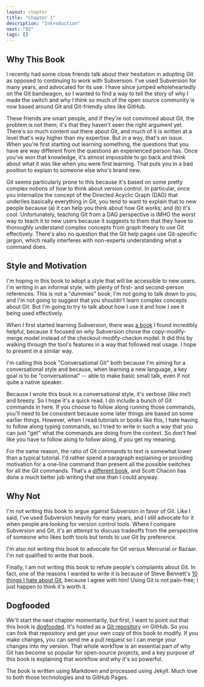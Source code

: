 ```yaml
---
layout: chapter
title: "Chapter 1"
description: "Introduction"
next: "02"
tags: []
---
```


Why This Book
-------------

I recently had some close friends talk about their hesitation in adopting Git as
opposed to continuing to work with Subversion. I've used Subversion for many
years, and advocated for its use. I have since jumped wholeheartedly on the
Git bandwagon, so I wanted to find a way to tell the story of why I made the
switch and why I think so much of the open source community is now based around
Git and Git-friendly sites like GitHub.

These friends are smart people, and if they're not convinced about Git, the problem
is not them; it's that they haven't seen the right argument yet. There's so
much content out there about Git, and much of it is written at a level that's
way higher than my expertise. But in a way, that's an issue. When you're first
starting out learning something, the questions that you have are way different
from the questions an experienced person has. Once you've won that knowledge,
it's almost impossible to go back and think about what it was like when you
were first learning. That puts you in a bad position to explain to someone else
who's brand new.

Git seems particularly prone to this because it's based on some pretty complex notions
of how to think about version control. In particular, once you internalize the concept 
of the Directed Acyclic Graph (DAG) that underlies basically everything in Git, you tend
to want to explain that to new people because (a) it can help you think about how Git works;
and (b) it's cool. Unfortunately, teaching Git from a DAG perspective is IMHO the *worst*
way to teach it to new users because it suggests to them that they have to thoroughly
understand complex concepts from graph theory to use Git effectively. There's also no
question that the Git help pages use Git-specific jargon, which really interferes with
non-experts understanding what a command does.

Style and Motivation
--------------------

I'm hoping in this book to adopt a style that will be accessible to new users.
I'm writing in an informal style, with plenty of first- and second-person
references.  This is not a "dummies" book; I'm not going to talk down to you,
and I'm not going to suggest that you shouldn't learn complex concepts about
Git. But I'm going to try to talk about how I use it and how I see it being
used effectively.

When I first started learning Subversion, there was [a book][svnbook] I found incredibly
helpful, because it focused on *why* Subversion chose the copy-modify-merge model instead
of the checkout-modify-checkin model. It did this by walking through the tool's features
in a way that followed real usage. I hope to present in a similar way.

[svnbook]:http://svnbook.red-bean.com/

I'm calling this book "Conversational Git" both because I'm aiming for a conversational
style and because, when learning a new language, a key goal is to be "conversational" --
able to make basic small talk, even if not quite a native speaker.

Because I wrote this book in a conversational style, it's verbose (like me!) and breezy.
So I hope it's a quick read. I do include a bunch of Git commands in here. If you choose
to follow along running those commands, you'll need to be consistent because some
later things are based on some earlier things. However, when I read tutorials or books
like this, I hate having to follow along typing commands, so I tried to write
in such a way that you can just "get" what the commands are doing from the
context. So don't feel like you have to follow along to follow along, if you
get my meaning.

For the same reason, the ratio of Git commands to text is somewhat lower than
a typical tutorial. I'd rather spend a paragraph explaining or providing
motivation for a one-line command than present all the possible switches
for all the Git commands. That's a [different book][progit], and Scott Chacon 
has done a much better job writing that one than I could anyway.

[progit]:http://git-scm.com/book

Why Not
-------

I'm not writing this book to argue against Subversion in favor of Git. Like I
said, I've used Subversion heavily for many years, and I still advocate for it
when people are looking for version control tools. Where I compare Subversion and
Git, it's an attempt to discuss tradeoffs from the perspective of someone who
likes both tools but tends to use Git by preference.

I'm also not writing this book to advocate for Git versus Mercurial or Bazaar.
I'm not qualified to write that book.

Finally, I am not writing this book to refute people's complaints about Git. In
fact, one of the reasons I wanted to write it is because of Steve Bennett's [10
things I hate about Git][bennett], because I agree with him! Using Git is not
pain-free; I just happen to think it's worth it.

[bennett]:http://steveko.wordpress.com/2012/02/24/10-things-i-hate-about-git/

Dogfooded
---------

We'll start the next chapter momentarily, but first, I want to point out that this
book is [dogfooded][]. It's hosted as a [Git repository][repo] on GitHub. So you can
fork that repository and get your own copy of this book to modify. If you make
changes, you can send me a pull request so I can merge your changes into my
version. That whole workflow is an essential part of why Git has become so
popular for open-source projects, and a key purpose of this book is explaining
that workflow and why it's so powerful.

The book is written using Markdown and processed using Jekyll. Much love to both
those technologies and to GitHub Pages.

[dogfooded]:http://en.wikipedia.org/wiki/Eating_your_own_dog_food
[repo]:https://github.com/AlanHohn/conversational-git

